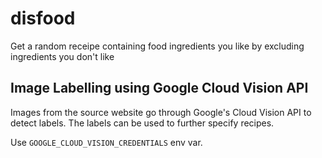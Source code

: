 # disfood
Get a random receipe containing food ingredients you like by excluding ingredients you don't like


## Image Labelling using Google Cloud Vision API
Images from the source website go through Google's Cloud Vision API to detect labels. The labels can be used to further specify recipes.

Use `GOOGLE_CLOUD_VISION_CREDENTIALS` env var.
